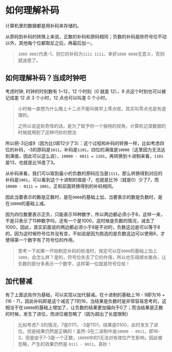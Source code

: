 # 如何理解补码

计算机里的数据都是用补码来存储的。

从原码到补码的转换上来说，正数的补码和原码相同；负数的补码是除符号位不动以外，其他每个位都取反之后，再最后加一。

>`1000 0001`代表-1，则它的补码为`1111 1111`。幸好`1000 0000`无意义，否则就迷惑了。

## 如何理解补码？当成时钟吧

考虑时钟, 时钟的时刻数有 1~12，12 个时刻（0 就是 12），9 点这个时刻也可以被记成差 12 点 3 个小时，12 点也可以叫差 0 个小时。

>小时候一直想为什么晚上十二点不能叫做早上零点呢，其实叫零点也是有道理的。
>
>之所以说这些奇怪的话，是为了赋予你一个独特的视角，计算机记录数据的时候就用到了这种巧妙的想法

所以把-3记成9（因为比0即12少了3）：这个过程和补码的转换一样，比如考虑四位的补码，-3的原码是`1011`，补码是`1101`，四位的满值是`10000`（这里因为无法达到满值，因此可以这么说），`10000 - 0011 = 1101`，再转换到十进制来看，`1101`是13，也就是比16差了3。

从补码来看，我们可以取到最小的负数的原码应当是`1111`，那么转换得到对应的补码是`1001`，可以看到这个十进制的值是-7，也就是比16（就是0）少了7，而`10000 - 0111 = 1001`，正和前面转换得到的补码相同。

因此当要表示的数是正数时，是在`0000`的基础上加，当要表示的数是负数时，是在`10000`的基础上减。

因为四位数要表示正负，只能表示16种数字，所以两边都必须小于8，这样一来，不是只表示了15种数字吗，还有一个是1000，这时候是负数的情况，减去了1000，因此，其实前面说的两边都必须小于8是不对的，负数这边是可以等于8的，因为这时候符号位并没有变，不如说是因为挑选的是负数这边可以使用8，才使得第一个数字有了符号位的作用。

>思考一下如果一开始制定补码的标准时，规定可以在`0000`的基础上加上`1000`，会怎么样？是的，符号位失去了它的作用，所以也乐得顺水推舟，让负数的部分多表示一个数字，这样第一位就是符号位啦！

## 加代替减

有了上面这些作为基础，可以实现以加代替减。在十进制的基础上16 - 9即为16 +(16 - 7)，因此补码即是这个减去了7的16，当结果是负数时是非常容易思考的，这相当于在`10000`的基础上增加了，让负数的结果更加偏向于0了；而当结果是正数的时候，发生了进位，而进位被忽略了（因为超出了长度限制）

>比如考虑7-3的情况，7是0111，-3是1101，结果是0100，此时发生了进位，但是结果仍然是正确的！虽然-3在二进制中是`10000 - 0011`，即16-3，但是由于7-3是一个正数，`10000`中的1无法对有效位产生影响，因此被忽略，产生的效果仍然是 `0111 - 0011`。真妙！